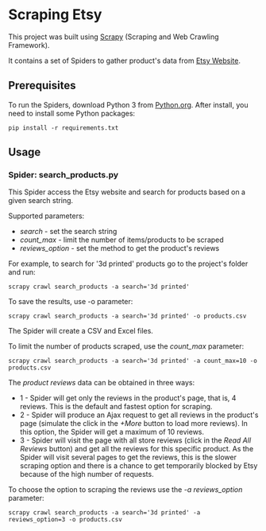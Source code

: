 # Scraping Etsy

This project was built using [Scrapy](https://scrapy.org/) (Scraping and Web Crawling Framework).

It contains a set of Spiders to gather product's data from [Etsy Website](www.etsy.com).

## Prerequisites

To run the Spiders, download Python 3 from [Python.org](https://www.python.org/). 
After install, you need to install some Python packages:
```
pip install -r requirements.txt

```
## Usage

### Spider: search_products.py

This Spider access the Etsy website and search for products based on a given search string.

Supported parameters:
* *search* - set the search string
* *count_max* - limit the number of items/products to be scraped
* *reviews_option* - set the method to get the product's reviews

For example, to search for '3d printed' products go to the project's folder and run:
```
scrapy crawl search_products -a search='3d printed' 
```
To save the results, use -o parameter:
```
scrapy crawl search_products -a search='3d printed' -o products.csv
```
The Spider will create a CSV and Excel files.

To limit the number of products scraped, use the *count_max* parameter:
```
scrapy crawl search_products -a search='3d printed' -a count_max=10 -o products.csv
```

The *product reviews* data can be obtained in three ways:
* 1 - Spider will get only the reviews in the product's page, that is, 4 reviews. This is the default and fastest option for scraping.
* 2 - Spider will produce an Ajax request to get all reviews in the product's page (simulate the click in the *+More* button to load more reviews). In this option, the Spider will get a maximum of 10 reviews.
* 3 - Spider will visit the page with all store reviews (click in the *Read All Reviews* button) and get all the reviews for this specific product. As the Spider will visit several pages to get the reviews, this is the slower scraping option and there is a chance to get temporarily blocked by Etsy because of the high number of requests.

To choose the option to scraping the reviews use the *-a reviews_option* parameter:
```
scrapy crawl search_products -a search='3d printed' -a reviews_option=3 -o products.csv
```

